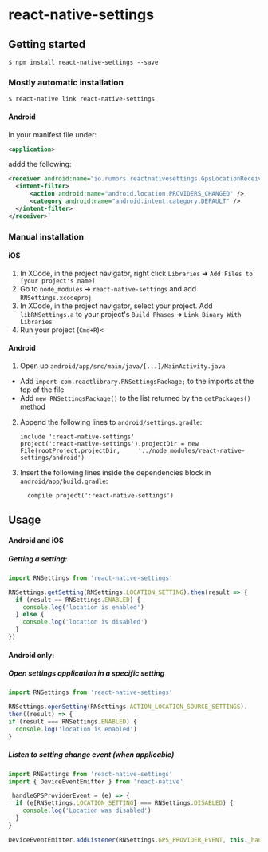 
# react-native-settings

## Getting started

`$ npm install react-native-settings --save`

### Mostly automatic installation

`$ react-native link react-native-settings`

#### Android
In your manifest file under:

``` xml
<application>
```
addd the following:

``` xml
<receiver android:name="io.rumors.reactnativesettings.GpsLocationReceiver">
  <intent-filter>
      <action android:name="android.location.PROVIDERS_CHANGED" />
      <category android:name="android.intent.category.DEFAULT" />
  </intent-filter>
</receiver>`
```
### Manual installation


#### iOS

1. In XCode, in the project navigator, right click `Libraries` ➜ `Add Files to [your project's name]`
2. Go to `node_modules` ➜ `react-native-settings` and add `RNSettings.xcodeproj`
3. In XCode, in the project navigator, select your project. Add `libRNSettings.a` to your project's `Build Phases` ➜ `Link Binary With Libraries`
4. Run your project (`Cmd+R`)<

#### Android

1. Open up `android/app/src/main/java/[...]/MainActivity.java`
  - Add `import com.reactlibrary.RNSettingsPackage;` to the imports at the top of the file
  - Add `new RNSettingsPackage()` to the list returned by the `getPackages()` method
2. Append the following lines to `android/settings.gradle`:
  	```
  	include ':react-native-settings'
  	project(':react-native-settings').projectDir = new File(rootProject.projectDir, 	'../node_modules/react-native-settings/android')
  	```
3. Insert the following lines inside the dependencies block in `android/app/build.gradle`:
  	```
      compile project(':react-native-settings')
  	```

## Usage
#### Android and iOS

##### Getting a setting:
```javascript
import RNSettings from 'react-native-settings'

RNSettings.getSetting(RNSettings.LOCATION_SETTING).then(result => {
  if (result == RNSettings.ENABLED) {
    console.log('location is enabled')
  } else {
    console.log('location is disabled')
  }
})
```

#### Android only:
##### Open settings application in a specific setting
```javascript
import RNSettings from 'react-native-settings'

RNSettings.openSetting(RNSettings.ACTION_LOCATION_SOURCE_SETTINGS).
then((result) => {
if (result === RNSettings.ENABLED) {
  console.log('location is enabled')
}
```

##### Listen to setting change event (when applicable)
```javascript
import RNSettings from 'react-native-settings'
import { DeviceEventEmitter } from 'react-native'

_handleGPSProviderEvent = (e) => {
  if (e[RNSettings.LOCATION_SETTING] === RNSettings.DISABLED) {
    console.log('Location was disabled')
  }
}

DeviceEventEmitter.addListener(RNSettings.GPS_PROVIDER_EVENT, this._handleGPSProviderEvent)
```
